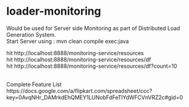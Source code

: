 loader-monitoring
=================

Would be used for Server side Monitoring as part of Distributed Load Generation System.<br>
Start Server using : mvn clean compile exec:java<br>

hit http://localhost:8888/monitoring-service/resources
<br>hit http://localhost:8888/monitoring-service/resources/df
<br>hit http://localhost:8888/monitoring-service/resources/df?count=10

<br>
Complete Feature List https://docs.google.com/a/flipkart.com/spreadsheet/ccc?key=0AvqNHr_DAMrkdEhQMEY1LUNobFdFeTlYdWFCVnVRZ2c#gid=0
